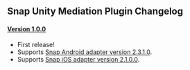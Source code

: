 ## Snap Unity Mediation Plugin Changelog

#### [Version 1.0.0](https://dl.google.com/googleadmobadssdk/mediation/unity/snap/SnapUnityAdapter-1.0.0.zip)
- First release!
- Supports [Snap Android adapter version 2.3.1.0](https://github.com/googleads/googleads-mobile-android-mediation/blob/master/ThirdPartyAdapters/snap/CHANGELOG.md#version-2310).
- Supports [Snap iOS adapter version 2.1.0.0](https://github.com/googleads/googleads-mobile-ios-mediation/blob/master/adapters/Snap/CHANGELOG.md#version-2100).
